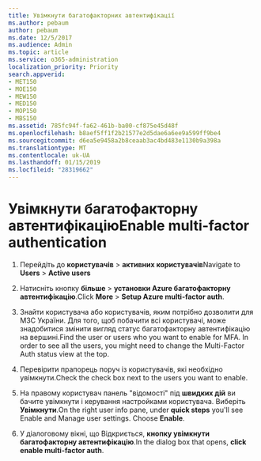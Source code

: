 ```yaml
---
title: Увімкнути багатофакторних автентифікації
ms.author: pebaum
author: pebaum
ms.date: 12/5/2017
ms.audience: Admin
ms.topic: article
ms.service: o365-administration
localization_priority: Priority
search.appverid:
- MET150
- MOE150
- MEW150
- MED150
- MOP150
- MBS150
ms.assetid: 785fc94f-fa62-461b-ba00-cf875e45d48f
ms.openlocfilehash: b8aef5ff1f2b21577e2d5dae6a6ee9a599ff9be4
ms.sourcegitcommit: d6ea5e9458a2b8ceaab3ac4bd483e1130b9a398a
ms.translationtype: MT
ms.contentlocale: uk-UA
ms.lasthandoff: 01/15/2019
ms.locfileid: "28319662"
---
```

# <a name="enable-multi-factor-authentication"></a><span data-ttu-id="31c1f-102">Увімкнути багатофакторну автентифікацію</span><span class="sxs-lookup"><span data-stu-id="31c1f-102">Enable multi-factor authentication</span></span>

1. <span data-ttu-id="31c1f-103">Перейдіть до **користувачів** \> **активних користувачів**</span><span class="sxs-lookup"><span data-stu-id="31c1f-103">Navigate to **Users** \> **Active users**</span></span>
    
2. <span data-ttu-id="31c1f-104">Натисніть кнопку **більше** \> **установки Azure багатофакторну автентифікацію**.</span><span class="sxs-lookup"><span data-stu-id="31c1f-104">Click **More** \> **Setup Azure multi-factor auth**.</span></span> 
    
3. <span data-ttu-id="31c1f-p101">Знайти користувача або користувачів, яким потрібно дозволити для МЗС України. Для того, щоб побачити всі користувачі, може знадобитися змінити вигляд статус багатофакторну автентифікацію на вершині.</span><span class="sxs-lookup"><span data-stu-id="31c1f-p101">Find the user or users who you want to enable for MFA. In order to see all the users, you might need to change the Multi-Factor Auth status view at the top.</span></span>
    
4. <span data-ttu-id="31c1f-107">Перевірити прапорець поруч із користувачів, які необхідно увімкнути.</span><span class="sxs-lookup"><span data-stu-id="31c1f-107">Check the check box next to the users you want to enable.</span></span>
    
5.  <span data-ttu-id="31c1f-p102">На правому користувач панель "відомості" під **швидких дій** ви бачите увімкнути і керування настройками користувача. Виберіть **Увімкнути**.</span><span class="sxs-lookup"><span data-stu-id="31c1f-p102">On the right user info pane, under **quick steps** you'll see Enable and Manage user settings. Choose **Enable**.</span></span> 
    
6. <span data-ttu-id="31c1f-110">У діалоговому вікні, що Відкриється, **кнопку увімкнути багатофакторну автентифікацію**.</span><span class="sxs-lookup"><span data-stu-id="31c1f-110">In the dialog box that opens, **click enable multi-factor auth**.</span></span> 
    

